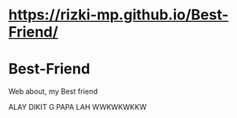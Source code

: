 #  https://rizki-mp.github.io/Best-Friend/
# Best-Friend
Web about, my Best friend

ALAY DIKIT G PAPA LAH WWKWKWKKW
